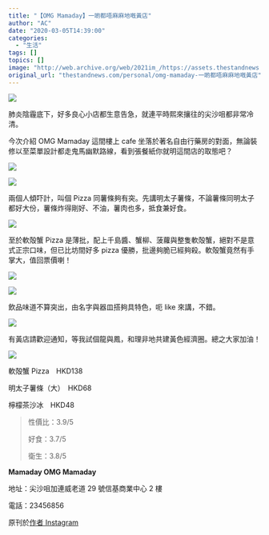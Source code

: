 ```yaml
---
title: "【OMG Mamaday】一啲都唔麻麻地嘅黃店"
author: "AC"
date: "2020-03-05T14:39:00"
categories:
  - "生活"
tags: []
topics: []
image: "http://web.archive.org/web/2021im_/https://assets.thestandnews.com/media/photos/OMG-05_GfgM9_yBlaiLn.png"
original_url: "thestandnews.com/personal/omg-mamaday-一啲都唔麻麻地嘅黃店"
---
```

![](http://web.archive.org/web/2021im_/https://assets.thestandnews.com/media/photos/OMG-05_GfgM9_yBlaiLn.png)

肺炎陰霾底下，好多良心小店都生意告急，就連平時熙來攘往的尖沙咀都非常冷清。

今次介紹 OMG Mamaday 這間樓上 cafe 坐落於著名自由行藥房的對面，無論裝修以至菜單設計都走鬼馬幽默路線，看到張餐紙你就明這間店的取態吧？

![](http://web.archive.org/web/2021im_/https://assets.thestandnews.com/media/photos/8A1FBCCE-3A14-4F97-84FA-4FE8945E456C_pholO_10vqOiH.JPG)

![](http://web.archive.org/web/2021im_/https://assets.thestandnews.com/media/photos/BE6D6965-F0B0-40A3-AD11-E010793D0B45_JLdYJ_A3iB68R.JPG)

兩個人傾吓計，叫個 Pizza 同薯條夠有突。先講明太子薯條，不論薯條同明太子都好大份，薯條炸得剛好、不油，薯肉也多，抵食兼好食。

![](http://web.archive.org/web/2021im_/https://assets.thestandnews.com/media/photos/733DDFB7-8E38-4282-88A8-FA53FEE652BB_2wmXb_hQy6cle.JPG)

至於軟殻蟹 Pizza 是薄批，配上千島醬、蟹柳、菠蘿與整隻軟殻蟹，絕對不是意式正宗口味，但已比坊間好多 pizza 優勝，批邊夠脆已經夠殺。軟殻蟹竟然有手掌大，值回票價喇！

![](http://web.archive.org/web/2021im_/https://assets.thestandnews.com/media/photos/5F7F24A0-58FC-4922-AD68-B8F32BE1FDB0_PBiYh_47yJaZB.JPG)

![](http://web.archive.org/web/2021im_/https://assets.thestandnews.com/media/photos/E8F722BD-F5C5-4DBA-8AEC-68D53D275940_QknZb_ETN6WNl.JPG)

飲品味道不算突出，由名字與器皿搭夠具特色，呃 like 來講，不錯。

![](http://web.archive.org/web/2021im_/https://assets.thestandnews.com/media/photos/32CFF587-B058-4CA5-9A8C-58509E402205_2wNnR_MlVYxNe.JPG)

有黃店請歡迎通知，等我試個龍與鳳，和理非地共建黃色經濟圈。總之大家加油！

![](http://web.archive.org/web/2021im_/https://assets.thestandnews.com/media/photos/F1C7DD7E-68C9-4C0D-9801-308F39978747_9E9mt_cqPXJGq.JPG)

軟殻蟹 Pizza　HKD138

明太子薯條（大）　HKD68

檸檬茶沙冰　HKD48

> 性價比：3.9/5
> 
> 好食：3.7/5
> 
> 衛生：3.8/5

**Mamaday OMG Mamaday**

地址：尖沙咀加連威老道 29 號信基商業中心 2 樓

電話：23456856

原刊於[作者 Instagram](http://web.archive.org/web/20211229132603/http://www.instagram.com/alanwlchiu)